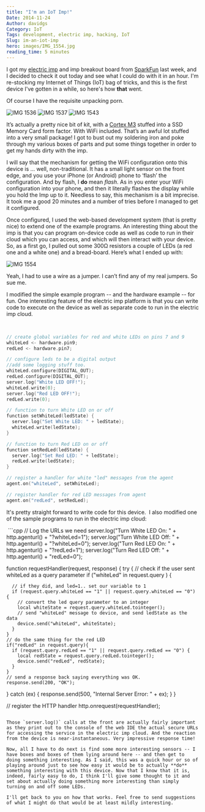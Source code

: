 ```yaml
---
title: "I'm an IoT Imp!"
Date: 2014-11-24
Author: davidgs
Category: IoT
Tags: development, electric imp, hacking, IoT
Slug: im-an-iot-imp
hero: images/IMG_1554.jpg
reading_time: 5 minutes
---
```


I got my [electric imp](http://electricimp.com/) and imp breakout board from [SparkFun](http://www.sparkfun.com) last week, and I decided to check it out today and see what I could do with it in an hour. I'm re-stocking my Internet of Things (IoT) bag of tricks, and this is the first device I've gotten in a while, so here's how **that** went.

Of course I have the requisite unpacking porn.

![IMG 1536](/posts/category/iot/iot-hardware/images/IMG_1536.jpg)
![IMG 1537](/posts/category/iot/iot-hardware/images/IMG_1537.jpg)
![IMG 1543](/posts/category/iot/iot-hardware/images/IMG_1543.jpg)

It’s actually a pretty nice bit of kit, with a [Cortex M3](http://www.arm.com/products/processors/cortex-m/cortex-m3.php) stuffed into a SSD Memory Card form factor. With WiFi included. That’s an awful lot stuffed into a very small package! I got to bust out my soldering iron and poke through my various boxes of parts and put some things together in order to get my hands dirty with the imp.

I will say that the mechanism for getting the WiFi configuration onto this device is … well, non-traditional. It has a small light sensor on the front edge, and you use your iPhone (or Android) phone to ‘flash’ the configuration. And by flash, I **do** mean *flash*. As in you enter your WiFi configuration into your phone, and then it literally flashes the display while you hold the Imp up to it. Needless to say, this mechanism is a bit imprecise. It took me a good 20 minutes and a number of tries before I managed to get it configured.

Once configured, I used the web-based development system (that is pretty nice) to extend one of the example programs. An interesting thing about the imp is that you can program on-device code as well as code to run in their cloud which you can access, and which will then interact with your device. So, as a first go, I pulled out some 300Ω resistors a couple of LEDs (a red one and a white one) and a bread-board. Here’s what I ended up with:

![IMG 1554](/posts/category/iot/iot-hardware/images/IMG_1554.jpg)

Yeah, I had to use a wire as a jumper. I can’t find any of my real jumpers. So sue me.

I modified the simple example program -- and the hardware example -- for fun. One interesting feature of the electric imp platform is that you can write code to execute on the device as well as separate code to run in the electric imp cloud.

 
```cpp
// create global variables for red and white LEDs on pins 7 and 9
whiteLed <- hardware.pin9;
redLed <- hardware.pin7;

// configure leds to be a digital output
//add some logging stuff too.
whiteLed.configure(DIGITAL_OUT);
redLed.configure(DIGITAL_OUT);
server.log("White LED OFF!");
whiteLed.write(0);
server.log("Red LED OFF!");
redLed.write(0);

// function to turn White LED on or off
function setWhiteLed(ledState) {
  server.log("Set White LED: " + ledState);
  whiteLed.write(ledState);
}

// function to turn Red LED on or off
function setRedLed(ledState) {
  server.log("Set Red LED: " + ledState);
  redLed.write(ledState);
}

// register a handler for white "led" messages from the agent
agent.on("whiteLed", setWhiteLed);

// register handler for red LED messages from agent
agent.on("redLed", setRedLed);
```

It's pretty straight forward to write code for this device.  I also modified one of the sample programs to run in the electric imp cloud:

 ```cpp
// Log the URLs we need
server.log("Turn White LED On: " + http.agenturl() + "?whiteLed=1");
server.log("Turn White LED Off: " + http.agenturl() + "?whiteLed=0");
server.log("Turn Red LED On: " + http.agenturl() + "?redLed=1");
server.log("Turn Red LED Off: " + http.agenturl() + "redLed=0");

function requestHandler(request, response) {
  try {
    // check if the user sent whiteLed as a query parameter
    if ("whiteLed" in request.query ) {

      // if they did, and led=1.. set our variable to 1
      if (request.query.whiteLed == "1" || request.query.whiteLed == "0") {
        // convert the led query parameter to an integer
        local whiteState = request.query.whiteLed.tointeger();
        // send "whiteLed" message to device, and send ledState as the data
        device.send("whiteLed", whiteState);
      }
    }
    // do the same thing for the red LED
    if("redLed" in request.query){
      if (request.query.redLed == "1" || request.query.redLed == "0") {
        local redState = request.query.redLed.tointeger();
        device.send("redLed", redState);
      }
    }
    // send a response back saying everything was OK.
    response.send(200, "OK");
  } catch (ex) {
    response.send(500, "Internal Server Error: " + ex);
  }
}

// register the HTTP handler
http.onrequest(requestHandler);
```

Those `server.log()` calls at the front are actually fairly important as they print out to the console of the web IDE the actual secure URLs for accessing the service in the electric imp cloud. And the reaction from the device is near-instantaneous. Very impressive response time!

Now, all I have to do next is find some more interesting sensors -- I have boxes and boxes of them lying around here -- and then get to doing something interesting. As I said, this was a quick hour or so of playing around just to see how easy it would be to actually **do** something interesting with this device. Now that I know that it is, indeed, fairly easy to do, I think I'll give some thought to it and set about actually doing something more interesting than simply turning on and off some LEDs.

I'll get back to you on how that works. Feel free to send suggestions of what I might do that would be at least mildly interesting.
